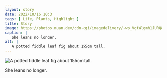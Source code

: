 ```yaml
---
layout: story
date: 2022/10/16 10:3
tags: [ Life, Plants, Highlight ]
title: Story
image: https://photos.muan.dev/cdn-cgi/imagedelivery/-wp_VgtWlgmh1JURQ8t1mg/e9db98ed-5b15-4c1c-6e6d-aba29b7dfc00/public
caption: |
   She leans no longer.
alt: |
   A potted fiddle leaf fig about 155cm tall.
---
```


![A potted fiddle leaf fig about 155cm tall.](https://photos.muan.dev/cdn-cgi/imagedelivery/-wp_VgtWlgmh1JURQ8t1mg/e9db98ed-5b15-4c1c-6e6d-aba29b7dfc00/public)

She leans no longer.
